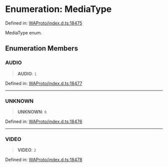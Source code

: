 # Enumeration: MediaType

Defined in: [WAProto/index.d.ts:18475](https://github.com/Fokusdotid/Baileys/blob/86ad0f8078178c8586062ad3364a59e068f4b3b2/WAProto/index.d.ts#L18475)

MediaType enum.

## Enumeration Members

### AUDIO

> **AUDIO**: `1`

Defined in: [WAProto/index.d.ts:18477](https://github.com/Fokusdotid/Baileys/blob/86ad0f8078178c8586062ad3364a59e068f4b3b2/WAProto/index.d.ts#L18477)

***

### UNKNOWN

> **UNKNOWN**: `0`

Defined in: [WAProto/index.d.ts:18476](https://github.com/Fokusdotid/Baileys/blob/86ad0f8078178c8586062ad3364a59e068f4b3b2/WAProto/index.d.ts#L18476)

***

### VIDEO

> **VIDEO**: `2`

Defined in: [WAProto/index.d.ts:18478](https://github.com/Fokusdotid/Baileys/blob/86ad0f8078178c8586062ad3364a59e068f4b3b2/WAProto/index.d.ts#L18478)
